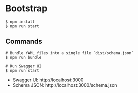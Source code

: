 # Bootstrap

```shell
$ npm install
$ npm run start
```

## Commands

```shell
# Bundle YAML files into a single file `dist/schema.json`
$ npm run bundle
```

```shell
# Run Swagger UI
$ npm run start
```

- Swagger UI: http://localhost:3000
- Schema JSON: http://localhost:3000/schema.json
